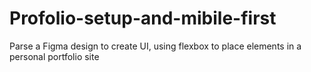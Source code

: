 # Profolio-setup-and-mibile-first
Parse a Figma design to create UI, using flexbox to place elements in a personal portfolio site

